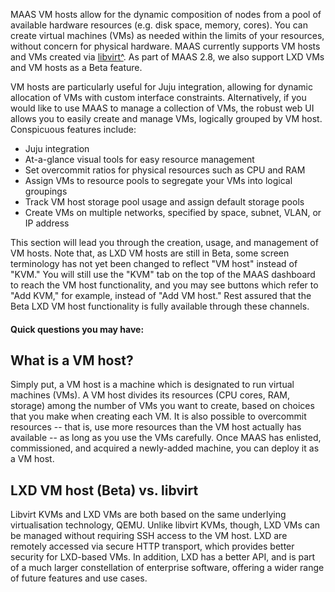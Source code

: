 <!-- deb-2-7-cli
||2.7|2.8|2.9|
|-----:|:-----:|:-----:|:-----:|
|Snap|[CLI](/t/vm-hosting-snap-2-7-cli/2742) ~ [UI](/t/vm-hosting-snap-2-7-ui/2743)|[CLI](/t/vm-hosting-snap-2-8-cli/2744) ~ [UI](/t/vm-hosting-snap-2-8-ui/2745)|[CLI](/t/vm-hosting-snap-2-9-cli/2746) ~ [UI](/t/vm-hosting-snap-2-9-ui/2747)|
|Packages|CLI ~ [UI](/t/vm-hosting-deb-2-7-ui/2749)|[CLI](/t/vm-hosting-deb-2-8-cli/2750) ~ [UI](/t/vm-hosting-deb-2-8-ui/2751)|[CLI](/t/vm-hosting-deb-2-9-cli/2752) ~ [UI](/t/vm-hosting-deb-2-9-ui/2753)|
 deb-2-7-cli -->

<!-- deb-2-7-ui
||2.7|2.8|2.9|
|-----:|:-----:|:-----:|:-----:|
|Snap|[CLI](/t/vm-hosting-snap-2-7-cli/2742) ~ [UI](/t/vm-hosting-snap-2-7-ui/2743)|[CLI](/t/vm-hosting-snap-2-8-cli/2744) ~ [UI](/t/vm-hosting-snap-2-8-ui/2745)|[CLI](/t/vm-hosting-snap-2-9-cli/2746) ~ [UI](/t/vm-hosting-snap-2-9-ui/2747)|
|Packages|[CLI](/t/vm-hosting-deb-2-7-cli/2748) ~ UI|[CLI](/t/vm-hosting-deb-2-8-cli/2750) ~ [UI](/t/vm-hosting-deb-2-8-ui/2751)|[CLI](/t/vm-hosting-deb-2-9-cli/2752) ~ [UI](/t/vm-hosting-deb-2-9-ui/2753)|
 deb-2-7-ui -->

<!-- deb-2-8-cli
||2.7|2.8|2.9|
|-----:|:-----:|:-----:|:-----:|
|Snap|[CLI](/t/vm-hosting-snap-2-7-cli/2742) ~ [UI](/t/vm-hosting-snap-2-7-ui/2743)|[CLI](/t/vm-hosting-snap-2-8-cli/2744) ~ [UI](/t/vm-hosting-snap-2-8-ui/2745)|[CLI](/t/vm-hosting-snap-2-9-cli/2746) ~ [UI](/t/vm-hosting-snap-2-9-ui/2747)|
|Packages|[CLI](/t/vm-hosting-deb-2-7-cli/2748) ~ [UI](/t/vm-hosting-deb-2-7-ui/2749)|CLI ~ [UI](/t/vm-hosting-deb-2-8-ui/2751)|[CLI](/t/vm-hosting-deb-2-9-cli/2752) ~ [UI](/t/vm-hosting-deb-2-9-ui/2753)|
 deb-2-8-cli -->

<!-- deb-2-8-ui
||2.7|2.8|2.9|
|-----:|:-----:|:-----:|:-----:|
|Snap|[CLI](/t/vm-hosting-snap-2-7-cli/2742) ~ [UI](/t/vm-hosting-snap-2-7-ui/2743)|[CLI](/t/vm-hosting-snap-2-8-cli/2744) ~ [UI](/t/vm-hosting-snap-2-8-ui/2745)|[CLI](/t/vm-hosting-snap-2-9-cli/2746) ~ [UI](/t/vm-hosting-snap-2-9-ui/2747)|
|Packages|[CLI](/t/vm-hosting-deb-2-7-cli/2748) ~ [UI](/t/vm-hosting-deb-2-7-ui/2749)|[CLI](/t/vm-hosting-deb-2-8-cli/2750) ~ UI|[CLI](/t/vm-hosting-deb-2-9-cli/2752) ~ [UI](/t/vm-hosting-deb-2-9-ui/2753)|
 deb-2-8-ui -->

<!-- deb-2-9-cli
||2.7|2.8|2.9|
|-----:|:-----:|:-----:|:-----:|
|Snap|[CLI](/t/vm-hosting-snap-2-7-cli/2742) ~ [UI](/t/vm-hosting-snap-2-7-ui/2743)|[CLI](/t/vm-hosting-snap-2-8-cli/2744) ~ [UI](/t/vm-hosting-snap-2-8-ui/2745)|[CLI](/t/vm-hosting-snap-2-9-cli/2746) ~ [UI](/t/vm-hosting-snap-2-9-ui/2747)|
|Packages|[CLI](/t/vm-hosting-deb-2-7-cli/2748) ~ [UI](/t/vm-hosting-deb-2-7-ui/2749)|[CLI](/t/vm-hosting-deb-2-8-cli/2750) ~ [UI](/t/vm-hosting-deb-2-8-ui/2751)|CLI ~ [UI](/t/vm-hosting-deb-2-9-ui/2753)|
 deb-2-9-cli -->

<!-- deb-2-9-ui
||2.7|2.8|2.9|
|-----:|:-----:|:-----:|:-----:|
|Snap|[CLI](/t/vm-hosting-snap-2-7-cli/2742) ~ [UI](/t/vm-hosting-snap-2-7-ui/2743)|[CLI](/t/vm-hosting-snap-2-8-cli/2744) ~ [UI](/t/vm-hosting-snap-2-8-ui/2745)|[CLI](/t/vm-hosting-snap-2-9-cli/2746) ~ [UI](/t/vm-hosting-snap-2-9-ui/2747)|
|Packages|[CLI](/t/vm-hosting-deb-2-7-cli/2748) ~ [UI](/t/vm-hosting-deb-2-7-ui/2749)|[CLI](/t/vm-hosting-deb-2-8-cli/2750) ~ [UI](/t/vm-hosting-deb-2-8-ui/2751)|[CLI](/t/vm-hosting-deb-2-9-cli/2752) ~ UI|
 deb-2-9-ui -->

<!-- snap-2-7-cli
||2.7|2.8|2.9|
|-----:|:-----:|:-----:|:-----:|
|Snap|CLI ~ [UI](/t/vm-hosting-snap-2-7-ui/2743)|[CLI](/t/vm-hosting-snap-2-8-cli/2744) ~ [UI](/t/vm-hosting-snap-2-8-ui/2745)|[CLI](/t/vm-hosting-snap-2-9-cli/2746) ~ [UI](/t/vm-hosting-snap-2-9-ui/2747)|
|Packages|[CLI](/t/vm-hosting-deb-2-7-cli/2748) ~ [UI](/t/vm-hosting-deb-2-7-ui/2749)|[CLI](/t/vm-hosting-deb-2-8-cli/2750) ~ [UI](/t/vm-hosting-deb-2-8-ui/2751)|[CLI](/t/vm-hosting-deb-2-9-cli/2752) ~ [UI](/t/vm-hosting-deb-2-9-ui/2753)|
 snap-2-7-cli -->

<!-- snap-2-7-ui
||2.7|2.8|2.9|
|-----:|:-----:|:-----:|:-----:|
|Snap|[CLI](/t/vm-hosting-snap-2-7-cli/2742) ~ UI|[CLI](/t/vm-hosting-snap-2-8-cli/2744) ~ [UI](/t/vm-hosting-snap-2-8-ui/2745)|[CLI](/t/vm-hosting-snap-2-9-cli/2746) ~ [UI](/t/vm-hosting-snap-2-9-ui/2747)|
|Packages|[CLI](/t/vm-hosting-deb-2-7-cli/2748) ~ [UI](/t/vm-hosting-deb-2-7-ui/2749)|[CLI](/t/vm-hosting-deb-2-8-cli/2750) ~ [UI](/t/vm-hosting-deb-2-8-ui/2751)|[CLI](/t/vm-hosting-deb-2-9-cli/2752) ~ [UI](/t/vm-hosting-deb-2-9-ui/2753)|
 snap-2-7-ui -->

<!-- snap-2-8-cli
||2.7|2.8|2.9|
|-----:|:-----:|:-----:|:-----:|
|Snap|[CLI](/t/vm-hosting-snap-2-7-cli/2742) ~ [UI](/t/vm-hosting-snap-2-7-ui/2743)|CLI ~ [UI](/t/vm-hosting-snap-2-8-ui/2745)|[CLI](/t/vm-hosting-snap-2-9-cli/2746) ~ [UI](/t/vm-hosting-snap-2-9-ui/2747)|
|Packages|[CLI](/t/vm-hosting-deb-2-7-cli/2748) ~ [UI](/t/vm-hosting-deb-2-7-ui/2749)|[CLI](/t/vm-hosting-deb-2-8-cli/2750) ~ [UI](/t/vm-hosting-deb-2-8-ui/2751)|[CLI](/t/vm-hosting-deb-2-9-cli/2752) ~ [UI](/t/vm-hosting-deb-2-9-ui/2753)|
 snap-2-8-cli -->

<!-- snap-2-8-ui
||2.7|2.8|2.9|
|-----:|:-----:|:-----:|:-----:|
|Snap|[CLI](/t/vm-hosting-snap-2-7-cli/2742) ~ [UI](/t/vm-hosting-snap-2-7-ui/2743)|[CLI](/t/vm-hosting-snap-2-8-cli/2744) ~ UI|[CLI](/t/vm-hosting-snap-2-9-cli/2746) ~ [UI](/t/vm-hosting-snap-2-9-ui/2747)|
|Packages|[CLI](/t/vm-hosting-deb-2-7-cli/2748) ~ [UI](/t/vm-hosting-deb-2-7-ui/2749)|[CLI](/t/vm-hosting-deb-2-8-cli/2750) ~ [UI](/t/vm-hosting-deb-2-8-ui/2751)|[CLI](/t/vm-hosting-deb-2-9-cli/2752) ~ [UI](/t/vm-hosting-deb-2-9-ui/2753)|
 snap-2-8-ui -->

<!-- snap-2-9-cli
||2.7|2.8|2.9|
|-----:|:-----:|:-----:|:-----:|
|Snap|[CLI](/t/vm-hosting-snap-2-7-cli/2742) ~ [UI](/t/vm-hosting-snap-2-7-ui/2743)|[CLI](/t/vm-hosting-snap-2-8-cli/2744) ~ [UI](/t/vm-hosting-snap-2-8-ui/2745)|CLI ~ [UI](/t/vm-hosting-snap-2-9-ui/2747)|
|Packages|[CLI](/t/vm-hosting-deb-2-7-cli/2748) ~ [UI](/t/vm-hosting-deb-2-7-ui/2749)|[CLI](/t/vm-hosting-deb-2-8-cli/2750) ~ [UI](/t/vm-hosting-deb-2-8-ui/2751)|[CLI](/t/vm-hosting-deb-2-9-cli/2752) ~ [UI](/t/vm-hosting-deb-2-9-ui/2753)|
 snap-2-9-cli -->

<!-- snap-2-9-ui
||2.7|2.8|2.9|
|-----:|:-----:|:-----:|:-----:|
|Snap|[CLI](/t/vm-hosting-snap-2-7-cli/2742) ~ [UI](/t/vm-hosting-snap-2-7-ui/2743)|[CLI](/t/vm-hosting-snap-2-8-cli/2744) ~ [UI](/t/vm-hosting-snap-2-8-ui/2745)|[CLI](/t/vm-hosting-snap-2-9-cli/2746) ~ UI|
|Packages|[CLI](/t/vm-hosting-deb-2-7-cli/2748) ~ [UI](/t/vm-hosting-deb-2-7-ui/2749)|[CLI](/t/vm-hosting-deb-2-8-cli/2750) ~ [UI](/t/vm-hosting-deb-2-8-ui/2751)|[CLI](/t/vm-hosting-deb-2-9-cli/2752) ~ [UI](/t/vm-hosting-deb-2-9-ui/2753)|
 snap-2-9-ui -->

MAAS VM hosts allow for the dynamic composition of nodes from a pool of available hardware resources (e.g. disk space, memory, cores).  You can create virtual machines (VMs) as needed within the limits of your resources, without concern for physical hardware.  MAAS currently supports VM hosts and VMs created via [libvirt^](https://ubuntu.com/server/docs/virtualization-libvirt).  As part of MAAS 2.8, we also support LXD VMs and VM hosts as a Beta feature.

VM hosts are particularly useful for Juju integration, allowing for dynamic allocation of VMs with custom interface constraints. Alternatively, if you would like to use MAAS to manage a collection of VMs, the robust web UI allows you to easily create and manage VMs, logically grouped by VM host.  Conspicuous features include:

-   Juju integration
-   At-a-glance visual tools for easy resource management
-   Set overcommit ratios for physical resources such as CPU and RAM
-   Assign VMs to resource pools to segregate your VMs into logical groupings
-   Track VM host storage pool usage and assign default storage pools
-   Create VMs on multiple networks, specified by space, subnet, VLAN, or IP address

This section will lead you through the creation, usage, and management of VM hosts.  Note that, as LXD VM hosts are still in Beta, some screen terminology has not yet been changed to reflect "VM host" instead of "KVM."  You will still use the "KVM" tab on the top of the MAAS dashboard to reach the VM host functionality, and you may see buttons which refer to "Add KVM," for example, instead of "Add VM host."  Rest assured that the Beta LXD VM host functionality is fully available through these channels.

#### Quick questions you may have:

<!-- deb-2-7-cli
* [What is a VM host?](#heading--what-is-a-vm-host)
* [Which VM host should I use: LXD or KVM?](#heading--choosing-vm-host-type)
* [How do I set up SSH for use by libvirt?](/t/vm-host-networking/3216#heading--set-up-ssh)
* [How do I add a VM host?](/t/adding-a-vm-host/2292)
 deb-2-7-cli -->

<!-- deb-2-7-ui
* [What is a VM host?](#heading--what-is-a-vm-host)
* [Which VM host should I use: LXD or KVM?](#heading--choosing-vm-host-type)
* [How do I set up SSH for use by libvirt?](/t/vm-host-networking/3217#heading--set-up-ssh)
* [How do I add a VM host?](/t/adding-a-vm-host/2293)
 deb-2-7-ui -->

<!-- deb-2-8-cli
* [What is a VM host?](#heading--what-is-a-vm-host)
* [Which VM host should I use: LXD or KVM?](#heading--choosing-vm-host-type)
* [How do I set up SSH for use by libvirt?](/t/vm-host-networking/3218#heading--set-up-ssh)
* [How do I add a VM host?](/t/adding-a-vm-host/2294)
 deb-2-8-cli -->

<!-- deb-2-8-ui
* [What is a VM host?](#heading--what-is-a-vm-host)
* [Which VM host should I use: LXD or KVM?](#heading--choosing-vm-host-type)
* [How do I set up SSH for use by libvirt?](/t/vm-host-networking/3219#heading--set-up-ssh)
* [How do I add a VM host?](/t/adding-a-vm-host/2295)
 deb-2-8-ui -->

<!-- deb-2-9-cli
* [What is a VM host?](#heading--what-is-a-vm-host)
* [Which VM host should I use: LXD or KVM?](#heading--choosing-vm-host-type)
* [How do I set up SSH for use by libvirt?](/t/vm-host-networking/3220#heading--set-up-ssh)
* [How do I add a VM host?](/t/adding-a-vm-host/2296)
 deb-2-9-cli -->

<!-- deb-2-9-ui
* [What is a VM host?](#heading--what-is-a-vm-host)
* [Which VM host should I use: LXD or KVM?](#heading--choosing-vm-host-type)
* [How do I set up SSH for use by libvirt?](/t/vm-host-networking/3221#heading--set-up-ssh)
* [How do I add a VM host?](/t/adding-a-vm-host/2297)
 deb-2-9-ui -->

<!-- snap-2-7-cli
* [What is a VM host?](#heading--what-is-a-vm-host)
* [Which VM host should I use: LXD or KVM?](#heading--choosing-vm-host-type)
* [How do I set up SSH for use by libvirt?](/t/vm-host-networking/3210#heading--set-up-ssh)
* [How do I add a VM host?](/t/adding-a-vm-host/2286)
 snap-2-7-cli -->

<!-- snap-2-7-ui
* [What is a VM host?](#heading--what-is-a-vm-host)
* [Which VM host should I use: LXD or KVM?](#heading--choosing-vm-host-type)
* [How do I set up SSH for use by libvirt?](/t/vm-host-networking/3211#heading--set-up-ssh)
* [How do I add a VM host?](/t/adding-a-vm-host/2287)
 snap-2-7-ui -->

<!-- snap-2-8-cli
* [What is a VM host?](#heading--what-is-a-vm-host)
* [Which VM host should I use: LXD or KVM?](#heading--choosing-vm-host-type)
* [How do I set up SSH for use by libvirt?](/t/vm-host-networking/3212#heading--set-up-ssh)
* [How do I add a VM host?](/t/adding-a-vm-host/2288)
 snap-2-8-cli -->

<!-- snap-2-8-ui
* [What is a VM host?](#heading--what-is-a-vm-host)
* [Which VM host should I use: LXD or KVM?](#heading--choosing-vm-host-type)
* [How do I set up SSH for use by libvirt?](/t/vm-host-networking/3213#heading--set-up-ssh)
* [How do I add a VM host?](/t/adding-a-vm-host/2289)
 snap-2-8-ui -->

<!-- snap-2-9-cli
* [What is a VM host?](#heading--what-is-a-vm-host)
* [Which VM host should I use: LXD or KVM?](#heading--choosing-vm-host-type)
* [How do I set up SSH for use by libvirt?](/t/vm-host-networking/3214#heading--set-up-ssh)
* [How do I add a VM host?](/t/adding-a-vm-host/2290)
 snap-2-9-cli -->

<!-- snap-2-9-ui
* [What is a VM host?](#heading--what-is-a-vm-host)
* [Which VM host should I use: LXD or KVM?](#heading--choosing-vm-host-type)
* [How do I set up SSH for use by libvirt?](/t/vm-host-networking/3215#heading--set-up-ssh)
* [How do I add a VM host?](/t/adding-a-vm-host/2291)
 snap-2-9-ui -->

<h2 id="heading--what-is-a-vm-host">What is a VM host?</h2>

Simply put, a VM host is a machine which is designated to run virtual machines (VMs).  A VM host divides its resources (CPU cores, RAM, storage) among the number of VMs you want to create, based on choices that you make when creating each VM.  It is also possible to overcommit resources -- that is, use more resources than the VM host actually has available -- as long as you use the VMs carefully. Once MAAS has enlisted, commissioned, and acquired a newly-added machine, you can deploy it as a VM host.

<h2 id="heading--choosing-vm-host-type">LXD VM host  (Beta) vs. libvirt</h2>

Libvirt KVMs and LXD VMs are both based on the same underlying virtualisation technology, QEMU.  Unlike libvirt KVMs, though, LXD VMs can be managed without requiring SSH access to the VM host. LXD are remotely accessed via secure HTTP transport, which provides better security for LXD-based VMs.  In addition, LXD has a better API, and is part of a much larger constellation of enterprise software, offering a wider range of future features and use cases.